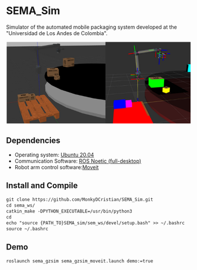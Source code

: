 # SEMA_Sim
Simulator of the automated mobile packaging system developed at the "Universidad de Los Andes de Colombia".

![Alt text](/imgs/gzsim_rviz_view.png)

## Dependencies

* Operating system: [Ubuntu 20.04](https://releases.ubuntu.com/focal/)
* Communication Software: [ROS Noetic (full-desktop)](http://wiki.ros.org/noetic/Installation/Ubuntu)
* Robot arm control software:[Moveit](https://ros-planning.github.io/moveit_tutorials/doc/getting_started/getting_started.html)

## Install and Compile
```
git clone https://github.com/MonkyDCristian/SEMA_Sim.git
cd sema_ws/
catkin_make -DPYTHON_EXECUTABLE=/usr/bin/python3
cd
echo "source {PATH_TO}SEMA_sim/sem_ws/devel/setup.bash" >> ~/.bashrc
source ~/.bashrc
```
## Demo 
```
roslaunch sema_gzsim sema_gzsim_moveit.launch demo:=true
```
